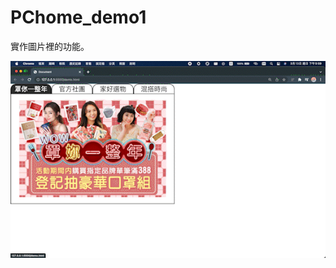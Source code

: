 # PChome_demo1

實作圖片裡的功能。

![image](https://github.com/Jefflinxx/PChome_demo1/blob/main/pchomedemo.gif)
